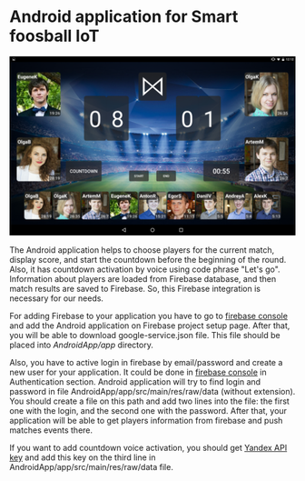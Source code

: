 # Android application for Smart foosball IoT

![screen](androidapp.png)

The Android application helps to choose players for the current match, display score, and start the countdown before the beginning of the round. Also, it has countdown activation by voice using code phrase "Let's go". Information about players are loaded from Firebase database, and then match results are saved to Firebase. So, this Firebase integration is necessary for our needs.

For adding Firebase to your application you have to go to [firebase console](https://console.firebase.google.com) and add the Android application on Firebase project setup page. After that, you will be able to download google-service.json file. This file should be placed into *AndroidApp/app* directory.

Also, you have to active login in firebase by email/password and create a new user for your application. It could be done in [firebase console](https://console.firebase.google.com) in Authentication section. Android application will try to find login and password in file AndroidApp/app/src/main/res/raw/data (without extension).
You should create a file on this path and add two lines into the file: the first one with the login, and the second one with the password. After that, your application will be able to get players information from firebase and push matches events there.

If you want to add countdown voice activation, you should get [Yandex API key](https://tech.yandex.com/speechkit/) and add this key on the third line in AndroidApp/app/src/main/res/raw/data file.
